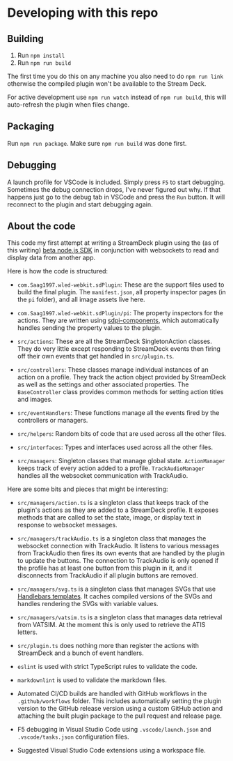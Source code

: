 # Developing with this repo

## Building

1. Run `npm install`
2. Run `npm run build`

The first time you do this on any machine you also need to do `npm run link` otherwise the compiled plugin won't be available to the Stream Deck.

For active development use `npm run watch` instead of `npm run build`, this will auto-refresh the plugin when files change.

## Packaging

Run `npm run package`. Make sure `npm run build` was done first.

## Debugging

A launch profile for VSCode is included. Simply press `F5` to start debugging. Sometimes the debug connection drops, I've never figured out why. If that happens just go to the debug tab in VSCode and press the `Run` button. It will reconnect to the plugin and start debugging again.

## About the code

This code my first attempt at writing a StreamDeck plugin using the (as of this writing) [beta node.js SDK](https://github.com/elgatosf/streamdeck)
in conjunction with websockets to read and display data from another app.

Here is how the code is structured:

- `com.Saag1997.wled-webkit.sdPlugin`: These are the support files used to build the final plugin. The `manifest.json`, all property inspector pages (in the `pi` folder), and all image assets live here.

- `com.Saag1997.wled-webkit.sdPlugin/pi`: The property inspectors for the actions. They are written using [sdpi-components](https://sdpi-components.dev/docs/components), which automatically handles sending the property values to the plugin.

- `src/actions`: These are all the StreamDeck SingletonAction classes. They do very little except responding to StreamDeck events then firing off their own events that get handled in `src/plugin.ts`.

- `src/controllers`: These classes manage individual instances of an action on a profile. They track the action object provided by StreamDeck as well as the settings and other associated properties. The `BaseController` class provides common methods for setting action titles and images.

- `src/eventHandlers`: These functions manage all the events fired by the controllers or managers.

- `src/helpers`: Random bits of code that are used across all the other files.

- `src/interfaces`: Types and interfaces used across all the other files.

- `src/managers`: Singleton classes that manage global state. `ActionManager` keeps track of every action added to a profile. `TrackAudioManager` handles all the websocket communication with TrackAudio.

Here are some bits and pieces that might be interesting:

- `src/managers/action.ts` is a singleton class that keeps track of the plugin's actions as they are added to a StreamDeck profile. It exposes methods that are called to set the state, image, or display text in response to websocket messages.

- `src/managers/trackAudio.ts` is a singleton class that manages the websocket connection with TrackAudio. It listens to various messages from TrackAudio then fires its own events that are handled by the plugin to update the buttons. The connection to TrackAudio is only opened if the profile has at least one button from this plugin in it, and it disconnects from TrackAudio if all plugin buttons are removed.

- `src/managers/svg.ts` is a singleton class that manages SVGs that use [Handlebars templates](https://handlebarsjs.com/). It caches compiled versions of the SVGs and handles rendering the SVGs with variable values.

- `src/managers/vatsim.ts` is a singleton class that manages data retrieval from VATSIM. At the moment this is only used to retrieve the ATIS letters.

- `src/plugin.ts` does nothing more than register the actions with StreamDeck and a bunch of event handlers.

- `eslint` is used with strict TypeScript rules to validate the code.

- `markdownlint` is used to validate the markdown files.

- Automated CI/CD builds are handled with GitHub workflows in the `.github/workflows` folder. This includes automatically setting the plugin version to the GitHub release version using a custom GitHub action and attaching the built plugin package to the pull request and release page.

- F5 debugging in Visual Studio Code using `.vscode/launch.json` and `.vscode/tasks.json` configuration files.

- Suggested Visual Studio Code extensions using a workspace file.
